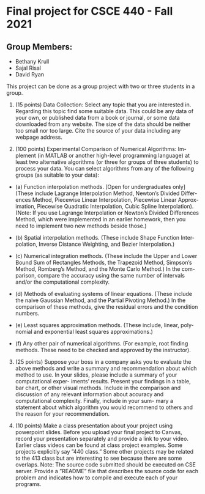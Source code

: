 
# Final project for CSCE 440 - Fall 2021

## Group Members:
- Bethany Krull
- Sajal Risal
- David Ryan

This project can be done as a group project with two or three students in a group.
1. (15 points) Data Collection: Select any topic that you are interested in.
Regarding this topic find some suitable data. This could be any data of your
own, or published data from a book or journal, or some data downloaded from
any website. The size of the data should be neither too small nor too large.
Cite the source of your data including any webpage address.

2. (100 points) Experimental Comparison of Numerical Algorithms: Im-
plement (in MATLAB or another high-level programming language) at least two
alternative algorithms (or three for groups of three students) to process your
data. You can select algorithms from any of the following groups (as suitable
to your data):

  - (a) Function interpolation methods. [Open for undergraduates only]
(These include Lagrange Interpolation Method, Newton’s Divided Differ-
ences Method, Piecewise Linear Interpolation, Piecewise Linear Approx-
imation, Piecewise Quadratic Interpolation, Cubic Spline Interpolation).
(Note: If you use Lagrange Interpolation or Newton’s Divided Differences
Method, which were implemented in an earlier homework, then you need
to implement two new methods beside those.)

  - (b) Spatial interpolation methods. (These include Shape Function Inter-
polation, Inverse Distance Weighting, and Bezier Interpolation.)

  - (c) Numerical integration methods. (These include the Upper and Lower
Bound Sum of Rectangles Methods, the Trapezoid Method, Simpson’s
Method, Romberg’s Method, and the Monte Carlo Method.) In the com-
parison, compare the accuracy using the same number of intervals and/or
the computational complexity.

  - (d) Methods of evaluating systems of linear equations. (These include
the naive Gaussian Method, and the Partial Pivoting Method.) In the
comparison of these methods, give the residual errors and the condition
numbers.

  - (e) Least squares approximation methods. (These include, linear, poly-
nomial and exponential least squares approximations.)

  - (f) Any other pair of numerical algorithms. (For example, root finding
methods. These need to be checked and approved by the instructor).


3. (25 points) Suppose your boss in a company asks you to evaluate the above
methods and write a summary and recommendation about which method to
use. In your slides, please include a summary of your computational exper-
iments’ results. Present your findings in a table, bar chart, or other visual
methods. Include in the comparison and discussion of any relevant information
about accuracy and computational complexity. Finally, include in your sum-
mary a statement about which algorithm you would recommend to others and
the reason for your recommendation.

4. (10 points) Make a class presentation about your project using powerpoint
slides. Before you upload your final project to Canvas, record your presentation
separately and provide a link to your video. Earlier class videos can be found
at class project examples. Some projects explicitly say ”440 class.” Some other
projects may be related to the 413 class but are interesting to see because there
are some overlaps.
Note: The source code submitted should be executed on CSE server. Provide a
”README” file that describes the source code for each problem and indicates how
to compile and execute each of your programs.
